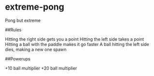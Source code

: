 # extreme-pong
Pong but extreme

##Rules

Hitting the right side gets you a point
Hitting the left side takes a point
Hitting a ball with the paddle makes it go faster
A ball hitting the left side dies, making a new one spawn


##Powerups

+10 ball multiplier
+20 ball multiplier
